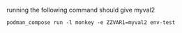 running the following command should give myval2

```
podman_compose run -l monkey -e ZZVAR1=myval2 env-test
```
